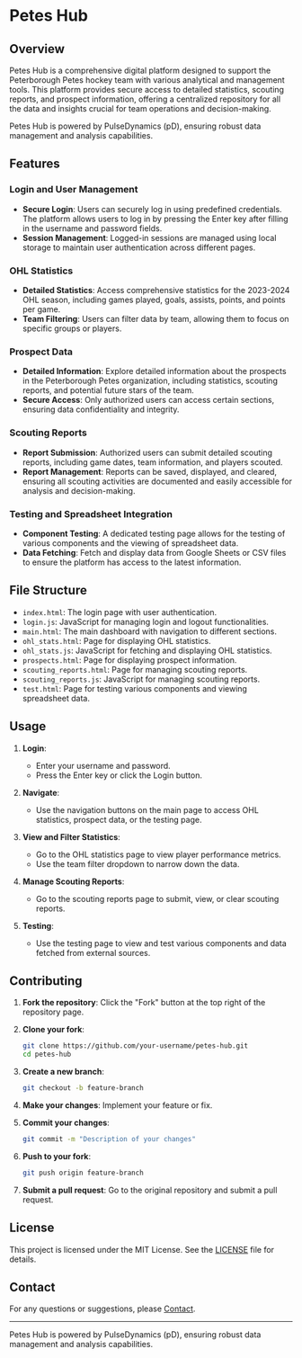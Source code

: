 # Petes Hub

## Overview
Petes Hub is a comprehensive digital platform designed to support the Peterborough Petes hockey team with various analytical and management tools. This platform provides secure access to detailed statistics, scouting reports, and prospect information, offering a centralized repository for all the data and insights crucial for team operations and decision-making.

Petes Hub is powered by PulseDynamics (pD), ensuring robust data management and analysis capabilities.

## Features

### Login and User Management
- **Secure Login**: Users can securely log in using predefined credentials. The platform allows users to log in by pressing the Enter key after filling in the username and password fields.
- **Session Management**: Logged-in sessions are managed using local storage to maintain user authentication across different pages.

### OHL Statistics
- **Detailed Statistics**: Access comprehensive statistics for the 2023-2024 OHL season, including games played, goals, assists, points, and points per game.
- **Team Filtering**: Users can filter data by team, allowing them to focus on specific groups or players.

### Prospect Data
- **Detailed Information**: Explore detailed information about the prospects in the Peterborough Petes organization, including statistics, scouting reports, and potential future stars of the team.
- **Secure Access**: Only authorized users can access certain sections, ensuring data confidentiality and integrity.

### Scouting Reports
- **Report Submission**: Authorized users can submit detailed scouting reports, including game dates, team information, and players scouted.
- **Report Management**: Reports can be saved, displayed, and cleared, ensuring all scouting activities are documented and easily accessible for analysis and decision-making.

### Testing and Spreadsheet Integration
- **Component Testing**: A dedicated testing page allows for the testing of various components and the viewing of spreadsheet data.
- **Data Fetching**: Fetch and display data from Google Sheets or CSV files to ensure the platform has access to the latest information.


## File Structure

- `index.html`: The login page with user authentication.
- `login.js`: JavaScript for managing login and logout functionalities.
- `main.html`: The main dashboard with navigation to different sections.
- `ohl_stats.html`: Page for displaying OHL statistics.
- `ohl_stats.js`: JavaScript for fetching and displaying OHL statistics.
- `prospects.html`: Page for displaying prospect information.
- `scouting_reports.html`: Page for managing scouting reports.
- `scouting_reports.js`: JavaScript for managing scouting reports.
- `test.html`: Page for testing various components and viewing spreadsheet data.


## Usage

1. **Login**:
    - Enter your username and password.
    - Press the Enter key or click the Login button.

2. **Navigate**:
    - Use the navigation buttons on the main page to access OHL statistics, prospect data, or the testing page.

3. **View and Filter Statistics**:
    - Go to the OHL statistics page to view player performance metrics.
    - Use the team filter dropdown to narrow down the data.

4. **Manage Scouting Reports**:
    - Go to the scouting reports page to submit, view, or clear scouting reports.

5. **Testing**:
    - Use the testing page to view and test various components and data fetched from external sources.

## Contributing

1. **Fork the repository**:
    Click the "Fork" button at the top right of the repository page.

2. **Clone your fork**:
    ```sh
    git clone https://github.com/your-username/petes-hub.git
    cd petes-hub
    ```

3. **Create a new branch**:
    ```sh
    git checkout -b feature-branch
    ```

4. **Make your changes**:
    Implement your feature or fix.

5. **Commit your changes**:
    ```sh
    git commit -m "Description of your changes"
    ```

6. **Push to your fork**:
    ```sh
    git push origin feature-branch
    ```

7. **Submit a pull request**:
    Go to the original repository and submit a pull request.

## License

This project is licensed under the MIT License. See the [LICENSE](LICENSE) file for details.

## Contact

For any questions or suggestions, please [Contact](mailto:noahcornish.github@gmail.com).

---

Petes Hub is powered by PulseDynamics (pD), ensuring robust data management and analysis capabilities.
